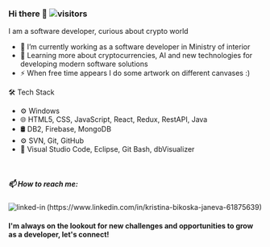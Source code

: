 ### Hi there 👋    ![visitors](https://visitor-badge.glitch.me/badge?page_id=bikoska&left_color=green&right_color=blue)

<!--
**Bikoska/Bikoska** is a ✨ _special_ ✨ repository because its `README.md` (this file) appears on your GitHub profile.

Here are some ideas to get you started:

- 🔭 I’m currently working on ...
- 🌱 I’m currently learning ...
- 👯 I’m looking to collaborate on ...
- 🤔 I’m looking for help with ...
- 💬 Ask me about ...
- 📫 How to reach me: ...
- 😄 Pronouns: ...
- ⚡ Fun fact: ...
-->


I am a software developer, curious about crypto world   
- 🔭 I’m currently working as a software developer in Ministry of interior
- 🌱 Learning more about cryptocurrencies, AI and new technologies for developing modern software solutions
- ⚡ When free time appears I do some artwork on different canvases :)

🛠  Tech Stack
- ⚙️   Windows
- 🌐   HTML5, CSS, JavaScript, React, Redux, RestAPI, Java
- 🛢    DB2, Firebase, MongoDB
- ⚙️   SVN, Git, GitHub
- 🔧   Visual Studio Code, Eclipse, Git Bash, dbVisualizer
 
<br>
<h5>📫 How to reach me:</h5>
<img align="left" alt="linked-in" src="https://img.shields.io/badge/linkedin-%230077B5.svg?&style=for-the-badge&logo=linkedin&logoColor=white" />(https://www.linkedin.com/in/kristina-bikoska-janeva-61875639)

<h4>I'm always on the lookout for new challenges and opportunities to grow as a developer, let's connect!</h4>


